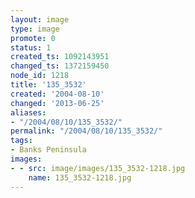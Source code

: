 ```yaml
---
layout: image
type: image
promote: 0
status: 1
created_ts: 1092143951
changed_ts: 1372159450
node_id: 1218
title: '135_3532'
created: '2004-08-10'
changed: '2013-06-25'
aliases:
- "/2004/08/10/135_3532/"
permalink: "/2004/08/10/135_3532/"
tags:
- Banks Peninsula
images:
- - src: image/images/135_3532-1218.jpg
    name: 135_3532-1218.jpg
---
```


